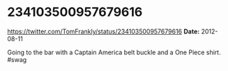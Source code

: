 # 234103500957679616
https://twitter.com/TomFrankly/status/234103500957679616
**Date:** 2012-08-11

Going to the bar with a Captain America belt buckle and a One Piece shirt. #swag
